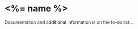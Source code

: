 <%= name %>
==========================================

Documentation and additional information is on the to-do list...